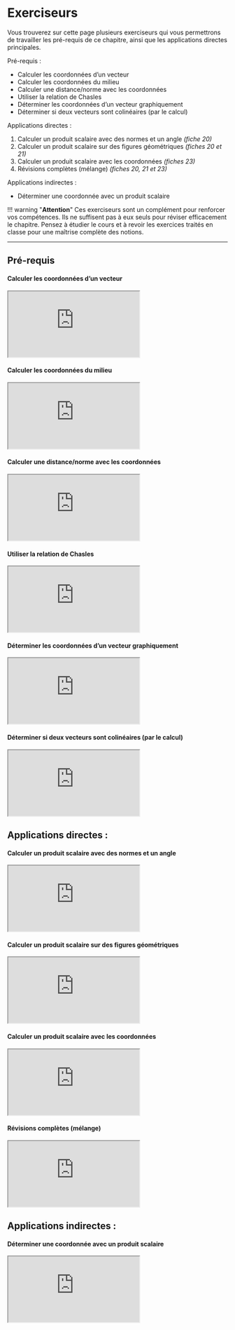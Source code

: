 
# Exerciseurs

Vous trouverez sur cette page plusieurs exerciseurs qui vous permettrons de travailler les pré-requis de ce chapitre, ainsi que les applications directes principales. 

Pré-requis :

* Calculer les coordonnées d’un vecteur
* Calculer les coordonnées du milieu
* Calculer une distance/norme avec les coordonnées
* Utiliser la relation de Chasles
* Déterminer les coordonnées d’un vecteur graphiquement
* Déterminer si deux vecteurs sont colinéaires (par le calcul)

Applications directes :

1. Calculer un produit scalaire avec des normes et un angle *(fiche 20)*
2. Calculer un produit scalaire sur des figures géométriques *(fiches 20 et 21)*
3. Calculer un produit scalaire avec les coordonnées *(fiches 23)*
4. Révisions complètes (mélange) *(fiches 20, 21 et 23)*

Applications indirectes :

* Déterminer une coordonnée avec un produit scalaire

!!! warning "**Attention**" 
    Ces exerciseurs sont un complément pour renforcer vos compétences. Ils ne suffisent pas à eux seuls pour réviser efficacement le chapitre. Pensez à étudier le cours et à revoir les exercices traités en classe pour une maîtrise complète des notions.

---

## Pré-requis

#### Calculer les coordonnées d’un vecteur

<iframe src="https://coopmaths.fr/alea/?EEEE2e0a2949181b158e26be0f22272e13b0139d11a60f2717e80f1d17e612c72d0a132b26f117e60f2e2dfe272e27f01368132b294917e71bcf145e132b2b16138f272e13350f2c17e70f1c272e132b2e3627c127cb277b27c817e81336133512d10f2d29592a7617f8263127022a762c942a762cf826fc2baf27602b470e8714d813f2139e197e27c811110e8714da138e139e15f10e8714ce169a2b042e5e270127ca0072" class="exerciseur" allowfullscreen></iframe>


#### Calculer les coordonnées du milieu

<iframe src="https://coopmaths.fr/alea/?EEEE2e0a294917ed268c15f90f22272e26ee2b0b1bcd14572b1614bb272e13350f1c272e132b2e3627c127cb277b27c817e81336133512d10f2d29592a7617f8263127022a762c942a762cf826fc2baf27602b470e8714d813f2139e197e27c811112dc02ade2a7a27ca" class="exerciseur" allowfullscreen></iframe>


#### Calculer une distance/norme avec les coordonnées

<iframe src="https://coopmaths.fr/alea/?EEEE2e0a294918171305165d0f22272e26ee2b0b1bcd14bb2b161457272e13350f1c272e132b2e0a294917e825f527860f22272e26ee2b0b1bce13f32b161457272e13350f1c272e132b2e3627c127cb277b27c817e81336133512d10f2d29592a7617f8263127022a762c942e032780275a2d41263326f20e8714c71ba72baf2ada110e2e5e26b82a762cf826fc2baf27602b470e8714d813f2139e197e27c8" class="exerciseur" allowfullscreen></iframe>


#### Utiliser la relation de Chasles

<iframe src="https://coopmaths.fr/alea/?EEEE2e0a294917e7155f142f0f22272e26ee2b0b1bce12c72b1614bb272e13350f1c272e132b2e0a294917ec268c14920f22272e26ee2b0b1bce132b2b1614bb272e13350f1c272e132b2e3627c127cb277b27c817e81336133512d10f2d29592a76180a2d9a2a7a2d322c942a72111f27c1263929542b04275610f028e22d3927c8" class="exerciseur" allowfullscreen></iframe>


#### Déterminer les coordonnées d’un vecteur graphiquement

<iframe src="https://coopmaths.fr/alea/?EEEE2e0a294917ed25f526f20f22272e26ee2b0b1bce15e72b1614bb272e13350f1c272e132b2e3627c127cb277b27c817e81336133512d10f2d29592a7617f90e8714d813f2139e197e2d962cd6295327c7111927c811102bac2ccd2bab2afe139e1a400e8714d6168a2cf82716139e1b070e8714cd12c6139e165e2e03112327b82d962e0711142cca2c0929562dfa2ada2b4d" class="exerciseur" allowfullscreen></iframe>


#### Déterminer si deux vecteurs sont colinéaires (par le calcul)

<iframe src="https://coopmaths.fr/alea/?EEEE2e0a294917e7268a14630f22272e26ee2b0b1bce138f2b1614bb272e13350f1c272e132b2e3627c127cb277b27c817e81336133512d10f2d29592a7617f90e8714d813f2139e197e2d962cd6295327c71120291027562e0d112327b82d962e072cf82d3c2b4d11102ba929530e8714d813f2139e197e262e2cce2cf80e8714c7163126371119278026ee2a742e010e8714c70039" class="exerciseur" allowfullscreen></iframe>



## Applications directes :

#### Calculer un produit scalaire avec des normes et un angle

<iframe src="https://coopmaths.fr/alea/?EEEE2e0a2949181927e916220f22272e26ee2b0a1bcd14572b1614bb272e13350f1c272e132b2e3627c127cb277b27c817e81336133512d20f2d29592a7617f8263127022a762c942e03111d2cd827662959112026ee2a7229572780263b27b8111127c8111b2baf2ada2cf827c911222b04263328890065" class="exerciseur" allowfullscreen></iframe>

#### Calculer un produit scalaire sur des figures géométriques

<iframe src="https://coopmaths.fr/alea/?EEEE2e0a29491816140614970f22272e26ee2b0a1bcd151f2b1614bb272e13350f1c272e132b2e3627c127cb277b27c817e81336133512d20f2d29592a7617f8263127022a762c942e03111d2cd827662959112026ee2a72295727802d422c9427562cf8282228922cce2cf82842139e1a400e8714d616942a9a139e1a400e8714d616992cd22c7a27c8" class="exerciseur" allowfullscreen></iframe>


#### Calculer un produit scalaire avec les coordonnées 

<iframe src="https://coopmaths.fr/alea/?EEEE2e0a2949181a139926f00f22272e26ee2b0a1bcd14bb2b1614bb272e13350f1c272e132b2e3627c127cb277b27c817e81336133512d10f2d29592a7617f8263127022a762c942e03111d2cd827662959112026ee2a7229572780263b27b8111927c811102bac2ccd2bab2afe139e1a400e8714d6168a0073" class="exerciseur" allowfullscreen></iframe>


#### Révisions complètes (mélange) 

<iframe src="https://coopmaths.fr/alea/?EEEE2e0a2949181a139926f00f22272e26ee2b0a1bcd14bb2e0a29491816140614970f22272e26ee2b0a1bcd151f2e0a2949181927e916220f22272e26ee2b0a1bcd14572e0a29491816140614970f22272e26ee2b0a1bcd151f2e0a2949181927e916220f22272e26ee2b0a1bcd14572e0a2949181a139926f00f22272e26ee2b0a1bcd14bb2e3627c127cb277b27c817e81336133512d10f2d29592a7618070e8714d813f2139e197e2e622d362bab2cf826fc2ae52a36139e1a400e8714d6163527c8" class="exerciseur" allowfullscreen></iframe>


## Applications indirectes :

#### Déterminer une coordonnée avec un produit scalaire

<iframe src="https://coopmaths.fr/alea/?EEEE2e0a294917e6149225f60f22272e26ee2b0a1bcd15832e3627c127cb277b27c817e81336133512d20f2d29592a7617f90e8714d813f2139e197e2d962cd6295327c711222b3e11102bac2ccd2bab2afe139e1a400e8714d6168a110e2e5e26b82e03111d2cd827662959112026ee2a7229570065" class="exerciseur" allowfullscreen></iframe>